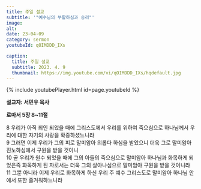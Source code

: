 ```yaml
---
title: 주일 설교
subtitle: '"예수님의 부활하심과 승리"'
image: 
alt:
date: 23-04-09
category: sermon
youtubeId: qOIMDDD_IXs

caption:
  title: 주일 설교
  subtitle: 2023. 4. 9
  thumbnail: https://img.youtube.com/vi/qOIMDDD_IXs/hqdefault.jpg
---
```

{% include youtubePlayer.html id=page.youtubeId %}

**설교자: 서민우 목사**

**로마서 5장 8~11절**
<div class="bible-text overflow-auto">
8 우리가 아직 죄인 되었을 때에 그리스도께서 우리를 위하여 죽으심으로 하나님께서 우리에 대한 자기의 사랑을 확증하셨느니라<br>
9 그러면 이제 우리가 그의 피로 말미암아 의롭다 하심을 받았으니 더욱 그로 말미암아 진노하심에서 구원을 받을 것이니<br>
10 곧 우리가 원수 되었을 때에 그의 아들의 죽으심으로 말미암아 하나님과 화목하게 되었은즉 화목하게 된 자로서는 더욱 그의 살아나심으로 말미암아 구원을 받을 것이니라<br>
11 그뿐 아니라 이제 우리로 화목하게 하신 우리 주 예수 그리스도로 말미암아 하나님 안에서 또한 즐거워하느니라<br>
</div>
